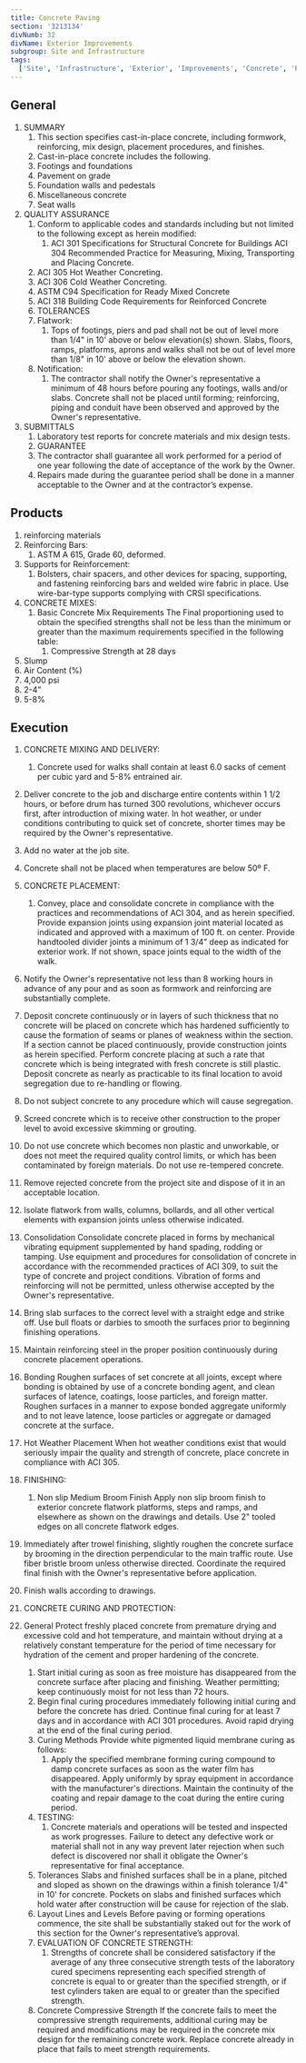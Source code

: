 ```yaml
---
title: Concrete Paving
section: '3213134'
divNumb: 32
divName: Exterior Improvements
subgroup: Site and Infrastructure
tags:
  ['Site', 'Infrastructure', 'Exterior', 'Improvements', 'Concrete', 'Paving']
---
```


## General

1. SUMMARY
   1. This section specifies cast-in-place concrete, including formwork, reinforcing, mix design, placement procedures, and finishes.
   1. Cast-in-place concrete includes the following.
   1. Footings and foundations
   1. Pavement on grade
   1. Foundation walls and pedestals
   1. Miscellaneous concrete
   1. Seat walls
1. QUALITY ASSURANCE
   1. Conform to applicable codes and standards including but not limited to the following except as herein modified:
      1. ACI 301 Specifications for Structural Concrete for Buildings ACI 304 Recommended Practice for Measuring, Mixing, Transporting and Placing Concrete.
   1. ACI 305 Hot Weather Concreting.
   1. ACI 306 Cold Weather Concreting.
   1. ASTM C94 Specification for Ready Mixed Concrete
   1. ACI 318 Building Code Requirements for Reinforced Concrete
   1. TOLERANCES
   1. Flatwork:
      1. Tops of footings, piers and pad shall not be out of level more than 1/4" in 10' above or below elevation(s) shown. Slabs, floors, ramps, platforms, aprons and walks shall not be out of level more than 1/8" in 10' above or below the elevation shown.
   1. Notification:
      1. The contractor shall notify the Owner's representative a minimum of 48 hours before pouring any footings, walls and/or slabs. Concrete shall not be placed until forming; reinforcing, piping and conduit have been observed and approved by the Owner's representative.
1. SUBMITTALS
   1. Laboratory test reports for concrete materials and mix design tests.
   1. GUARANTEE
   1. The contractor shall guarantee all work performed for a period of one year following the date of acceptance of the work by the Owner.
   1. Repairs made during the guarantee period shall be done in a manner acceptable to the Owner and at the contractor’s expense.

## Products

1.  reinforcing materials
1.  Reinforcing Bars:
    1. ASTM A 615, Grade 60, deformed.
1.  Supports for Reinforcement:
    1. Bolsters, chair spacers, and other devices for spacing, supporting, and fastening reinforcing bars and welded wire fabric in place. Use wire-bar-type supports complying with CRSI specifications.
1.  CONCRETE MIXES:
    1. Basic Concrete Mix Requirements The Final proportioning used to obtain the specified strengths shall not be less than the minimum or greater than the maximum requirements specified in the following table:
       1. Compressive Strength at 28 days
1.  Slump
1.  Air Content (%)
1.  4,000 psi
1.  2-4”
1.  5-8%

## Execution

1.  CONCRETE MIXING AND DELIVERY:
    1. Concrete used for walks shall contain at least 6.0 sacks of cement per cubic yard and 5-8% entrained air.
1.  Deliver concrete to the job and discharge entire contents within 1 1/2 hours, or before drum has turned 300 revolutions, whichever occurs first, after introduction of mixing water. In hot weather, or under conditions contributing to quick set of concrete, shorter times may be required by the Owner's representative.
1.  Add no water at the job site.
1.  Concrete shall not be placed when temperatures are below 50º F.
1.  CONCRETE PLACEMENT:
    1. Convey, place and consolidate concrete in compliance with the practices and recommendations of ACI 304, and as herein specified. Provide expansion joints using expansion joint material located as indicated and approved with a maximum of 100 ft. on center. Provide handtooled divider joints a minimum of 1 3/4” deep as indicated for exterior work. If not shown, space joints equal to the width of the walk.
1.  Notify the Owner's representative not less than 8 working hours in advance of any pour and as soon as formwork and reinforcing are substantially complete.
1.  Deposit concrete continuously or in layers of such thickness that no concrete will be placed on concrete which has hardened sufficiently to cause the formation of seams or planes of weakness within the section. If a section cannot be placed continuously, provide construction joints as herein specified. Perform concrete placing at such a rate that concrete which is being integrated with fresh concrete is still plastic. Deposit concrete as nearly as practicable to its final location to avoid segregation due to re-handling or flowing.
1.  Do not subject concrete to any procedure which will cause segregation.
1.  Screed concrete which is to receive other construction to the proper level to avoid excessive skimming or grouting.
1.  Do not use concrete which becomes non plastic and unworkable, or does not meet the required quality control limits, or which has been contaminated by foreign materials. Do not use re-tempered concrete.
1.  Remove rejected concrete from the project site and dispose of it in an acceptable location.
1.  Isolate flatwork from walls, columns, bollards, and all other vertical elements with expansion joints unless otherwise indicated.
1.  Consolidation Consolidate concrete placed in forms by mechanical vibrating equipment supplemented by hand spading, rodding or tamping. Use equipment and procedures for consolidation of concrete in accordance with the recommended practices of ACI 309, to suit the type of concrete and project conditions. Vibration of forms and reinforcing will not be permitted, unless otherwise accepted by the Owner's representative.
1.  Bring slab surfaces to the correct level with a straight edge and strike off. Use bull floats or darbies to smooth the surfaces prior to beginning finishing operations.
1.  Maintain reinforcing steel in the proper position continuously during concrete placement operations.
1.  Bonding Roughen surfaces of set concrete at all joints, except where bonding is obtained by use of a concrete bonding agent, and clean surfaces of latence, coatings, loose particles, and foreign matter. Roughen surfaces in a manner to expose bonded aggregate uniformly and to not leave latence, loose particles or aggregate or damaged concrete at the surface.
1.  Hot Weather Placement When hot weather conditions exist that would seriously impair the quality and strength of concrete, place concrete in compliance with ACI 305.
1.  FINISHING:
    1. Non slip Medium Broom Finish Apply non slip broom finish to exterior concrete flatwork platforms, steps and ramps, and elsewhere as shown on the drawings and details. Use 2" tooled edges on all concrete flatwork edges.
1.  Immediately after trowel finishing, slightly roughen the concrete surface by brooming in the direction perpendicular to the main traffic route. Use fiber bristle broom unless otherwise directed. Coordinate the required final finish with the Owner's representative before application.
1.  Finish walls according to drawings.
1.  CONCRETE CURING AND PROTECTION:

1.  General
    Protect freshly placed concrete from premature drying and excessive cold and hot temperature, and maintain without drying at a relatively constant temperature for the period of time necessary for hydration of the cement and proper hardening of the concrete.
    1.  Start initial curing as soon as free moisture has disappeared from the concrete surface after placing and finishing. Weather permitting; keep continuously moist for not less than 72 hours.
    1.  Begin final curing procedures immediately following initial curing and before the concrete has dried. Continue final curing for at least 7 days and in accordance with ACI 301 procedures. Avoid rapid drying at the end of the final curing period.
    1.  Curing Methods Provide white pigmented liquid membrane curing as follows:
        1. Apply the specified membrane forming curing compound to damp concrete surfaces as soon as the water film has disappeared. Apply uniformly by spray equipment in accordance with the manufacturer's directions. Maintain the continuity of the coating and repair damage to the coat during the entire curing period.
    1.  TESTING:
        1. Concrete materials and operations will be tested and inspected as work progresses. Failure to detect any defective work or material shall not in any way prevent later rejection when such defect is discovered nor shall it obligate the Owner's representative for final acceptance.
    1.  Tolerances Slabs and finished surfaces shall be in a plane, pitched and sloped as shown on the drawings within a finish tolerance 1/4" in 10' for concrete. Pockets on slabs and finished surfaces which hold water after construction will be cause for rejection of the slab.
    1.  Layout Lines and Levels Before paving or forming operations commence, the site shall be substantially staked out for the work of this section for the Owner's representative’s approval.
    1.  EVALUATION OF CONCRETE STRENGTH:
        1. Strengths of concrete shall be considered satisfactory if the average of any three consecutive strength tests of the laboratory cured specimens representing each specified strength of concrete is equal to or greater than the specified strength, or if test cylinders taken are equal to or greater than the specified strength.
    1.  Concrete Compressive Strength If the concrete fails to meet the compressive strength requirements, additional curing may be required and modifications may be required in the concrete mix design for the remaining concrete work. Replace concrete already in place that fails to meet strength requirements.
